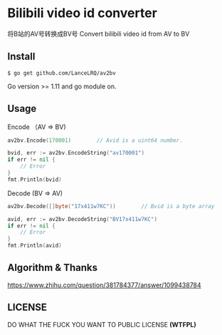 # Bilibili video id converter

将B站的AV号转换成BV号
Convert bilibili video id from AV to BV

## Install
```shell
$ go get github.com/LanceLRQ/av2bv
```

Go version >= 1.11 and go module on.

## Usage

Encode （AV => BV)

```go
av2bv.Encode(170001)        // Avid is a uint64 number.
```

```go
bvid, err := av2bv.EncodeString("av170001")
if err != nil { 
    // Error
}
fmt.Println(bvid)
```

Decode (BV => AV)

```go
av2bv.Decode([]byte("17x411w7KC"))        // Bvid is a byte array
```

```go
avid, err := av2bv.DecodeString("BV17x411w7KC")
if err != nil { 
    // Error
}
fmt.Println(avid)
```

## Algorithm & Thanks

https://www.zhihu.com/question/381784377/answer/1099438784

## LICENSE

DO WHAT THE FUCK YOU WANT TO PUBLIC LICENSE **(WTFPL)**